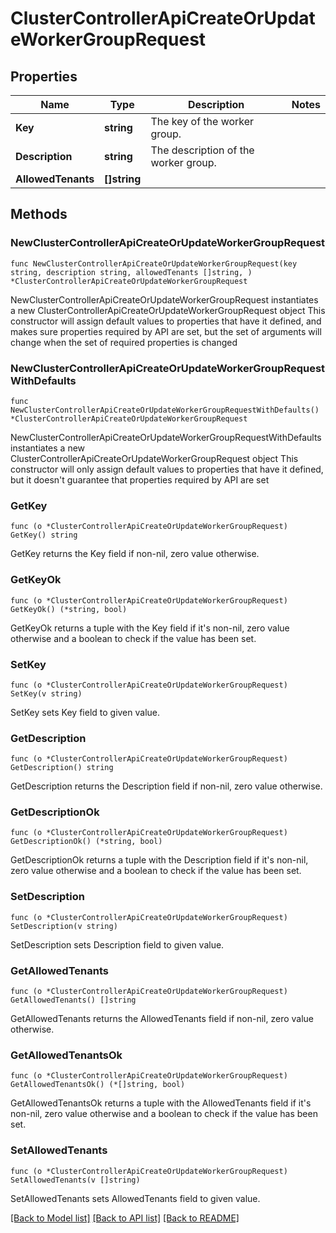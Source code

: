 # ClusterControllerApiCreateOrUpdateWorkerGroupRequest

## Properties

Name | Type | Description | Notes
------------ | ------------- | ------------- | -------------
**Key** | **string** | The key of the worker group. | 
**Description** | **string** | The description of the worker group. | 
**AllowedTenants** | **[]string** |  | 

## Methods

### NewClusterControllerApiCreateOrUpdateWorkerGroupRequest

`func NewClusterControllerApiCreateOrUpdateWorkerGroupRequest(key string, description string, allowedTenants []string, ) *ClusterControllerApiCreateOrUpdateWorkerGroupRequest`

NewClusterControllerApiCreateOrUpdateWorkerGroupRequest instantiates a new ClusterControllerApiCreateOrUpdateWorkerGroupRequest object
This constructor will assign default values to properties that have it defined,
and makes sure properties required by API are set, but the set of arguments
will change when the set of required properties is changed

### NewClusterControllerApiCreateOrUpdateWorkerGroupRequestWithDefaults

`func NewClusterControllerApiCreateOrUpdateWorkerGroupRequestWithDefaults() *ClusterControllerApiCreateOrUpdateWorkerGroupRequest`

NewClusterControllerApiCreateOrUpdateWorkerGroupRequestWithDefaults instantiates a new ClusterControllerApiCreateOrUpdateWorkerGroupRequest object
This constructor will only assign default values to properties that have it defined,
but it doesn't guarantee that properties required by API are set

### GetKey

`func (o *ClusterControllerApiCreateOrUpdateWorkerGroupRequest) GetKey() string`

GetKey returns the Key field if non-nil, zero value otherwise.

### GetKeyOk

`func (o *ClusterControllerApiCreateOrUpdateWorkerGroupRequest) GetKeyOk() (*string, bool)`

GetKeyOk returns a tuple with the Key field if it's non-nil, zero value otherwise
and a boolean to check if the value has been set.

### SetKey

`func (o *ClusterControllerApiCreateOrUpdateWorkerGroupRequest) SetKey(v string)`

SetKey sets Key field to given value.


### GetDescription

`func (o *ClusterControllerApiCreateOrUpdateWorkerGroupRequest) GetDescription() string`

GetDescription returns the Description field if non-nil, zero value otherwise.

### GetDescriptionOk

`func (o *ClusterControllerApiCreateOrUpdateWorkerGroupRequest) GetDescriptionOk() (*string, bool)`

GetDescriptionOk returns a tuple with the Description field if it's non-nil, zero value otherwise
and a boolean to check if the value has been set.

### SetDescription

`func (o *ClusterControllerApiCreateOrUpdateWorkerGroupRequest) SetDescription(v string)`

SetDescription sets Description field to given value.


### GetAllowedTenants

`func (o *ClusterControllerApiCreateOrUpdateWorkerGroupRequest) GetAllowedTenants() []string`

GetAllowedTenants returns the AllowedTenants field if non-nil, zero value otherwise.

### GetAllowedTenantsOk

`func (o *ClusterControllerApiCreateOrUpdateWorkerGroupRequest) GetAllowedTenantsOk() (*[]string, bool)`

GetAllowedTenantsOk returns a tuple with the AllowedTenants field if it's non-nil, zero value otherwise
and a boolean to check if the value has been set.

### SetAllowedTenants

`func (o *ClusterControllerApiCreateOrUpdateWorkerGroupRequest) SetAllowedTenants(v []string)`

SetAllowedTenants sets AllowedTenants field to given value.



[[Back to Model list]](../README.md#documentation-for-models) [[Back to API list]](../README.md#documentation-for-api-endpoints) [[Back to README]](../README.md)


